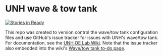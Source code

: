 UNH wave & tow tank
===================

[![Stories in Ready](https://badge.waffle.io/unh-oe/wave-tow-tank.png?label=ready&title=Ready)](https://waffle.io/unh-oe/wave-tow-tank)


This repo was created to version control the wave/tow tank configuration files 
and use GitHub's issue tracker for issues with UNH's wave/tow tank. For 
documentation, see the 
[UNH OE Lab Wiki](https://marine.unh.edu/oelab/wiki/doku.php?id=tow_tank:start).
Note that the issue tracker also embedded into the wiki's
[Wave/tow tank to-do page](https://marine.unh.edu/oelab/wiki/doku.php?id=tow_tank:to-do:start).
